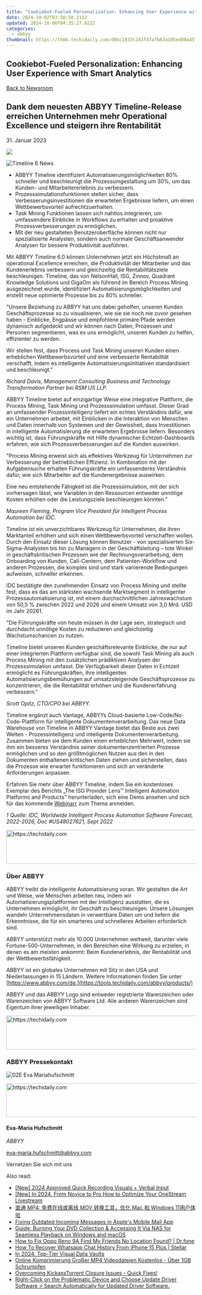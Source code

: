 ```yaml
---
title: "Cookiebot-Fueled Personalization: Enhancing User Experience with Smart Analytics"
date: 2024-10-02T03:50:58.211Z
updated: 2024-10-06T04:35:27.822Z
categories:
  - abbyy
thumbnail: https://thmb.techidaily.com/d8bc1833c243f47afb83a105ed80a45f4c9ab816dfbd913fea0d2186dd349bdd.jpg
---
```


## Cookiebot-Fueled Personalization: Enhancing User Experience with Smart Analytics

[Back to Newsroom](https://tools.techidaily.com/abbyy/products/)

## Dank dem neuesten ABBYY Timeline-Release erreichen Unternehmen mehr Operational Excellence und steigern ihre Rentabilität

31\. Januar 2023

![](https://content.abbyy.com/-/media/project/abbyy/abbyy/branchtemplates/shutterstock_1272462163_1296-x-729.jpg?h=729&iar=0&w=1296)

![Timeline 6 News](https://static4.abbyy.com/abbyycommedia/36644/timeline-6-news.jpg) 

* ABBYY Timeline identifiziert Automatisierungsmöglichkeiten 80% schneller und beschleunigt die Prozessumgestaltung um 30%, um das Kunden- und Mitarbeitererlebnis zu verbessern.
* Prozesssimulationsfunktionen stellen sicher, dass Verbesserungsinvestitionen die erwarteten Ergebnisse liefern, um einen Wettbewerbsvorteil aufrechtzuerhalten.
* Task Mining Funktionen lassen sich nahtlos integrieren, um umfassendere Einblicke in Workflows zu erhalten und proaktive Prozessverbesserungen zu ermöglichen.
* Mit der neu gestalteten Benutzeroberfläche können nicht nur spezialisierte Analysten, sondern auch normale Geschäftsanwender Analysen für bessere Produktivität ausführen.

  
Mit ABBYY Timeline 6.0 können Unternehmen jetzt ein Höchstmaß an operational Excellence erreichen, die Produktivität der Mitarbeiter und das Kundenerlebnis verbessern und gleichzeitig die Rentabilitätsziele beschleunigen. Timeline, das von NelsonHall, ISG, Zinnov, Quadrant Knowledge Solutions und GigaOm als führend im Bereich Process Mining ausgezeichnet wurde, identifiziert Automatisierungsmöglichkeiten und erstellt neue optimierte Prozesse bis zu 80% schneller.

"Unsere Beziehung zu ABBYY hat uns dabei geholfen, unseren Kunden Geschäftsprozesse so zu visualisieren, wie sie sie noch nie zuvor gesehen haben - Einblicke, Engpässe und empfohlene primäre Pfade werden dynamisch aufgedeckt und wir können nach Daten, Prozessen und Personen segmentieren, was es uns ermöglicht, unseren Kunden zu helfen, effizienter zu werden.   
  
Wir stellen fest, dass Process und Task Mining unseren Kunden einen erheblichen Wettbewerbsvorteil und eine verbesserte Rentabilität verschafft, indem es intelligente Automatisierungsinitiativen standardisiert und beschleunigt."

_Richard Davis, Management Consulting Business and Technology Transformation Partner bei RSM US LLP._

ABBYY Timeline bietet auf einzigartige Weise eine integrative Plattform, die Process Mining, Task Mining und Prozesssimulation umfasst. Dieser Grad an umfassender Prozessintelligenz liefert ein echtes Verständnis dafür, wie ein Unternehmen arbeitet, mit Einblicken in die Interaktion von Menschen und Daten innerhalb von Systemen und der Gewissheit, dass Investitionen in intelligente Automatisierung die erwarteten Ergebnisse liefern. Besonders wichtig ist, dass Führungskräfte mit Hilfe dynamischer Echtzeit-Dashboards erfahren, wie sich Prozessverbesserungen auf die Kunden auswirken.

"Process Mining erweist sich als effektives Werkzeug für Unternehmen zur Verbesserung der betrieblichen Effizienz. In Kombination mit der Aufgabensuche erhalten Führungskräfte ein umfassenderes Verständnis dafür, wie sich Mitarbeiter auf die Kundenergebnisse auswirken.  
  
Eine neu entstehende Fähigkeit ist die Prozesssimulation, mit der sich vorhersagen lässt, wie Variablen in den Ressourcen entweder unnötige Kosten erhöhen oder die Leistungsziele beschleunigen könnten."

_Maureen Fleming, Program Vice President für Intelligent Process Automation bei IDC._

Timeline ist ein unverzichtbares Werkzeug für Unternehmen, die ihren Marktanteil erhöhen und sich einen Wettbewerbsvorteil verschaffen wollen. Durch den Einsatz dieser Lösung können Benutzer - von spezialisierten Six-Sigma-Analysten bis hin zu Managern in der Geschäftsleitung – tote Winkel in geschäftskritischen Prozessen wie der Rechnungsverarbeitung, dem Onboarding von Kunden, Call-Centern, dem Patienten-Workflow und anderen Prozessen, die komplex sind und stark variierende Bedingungen aufweisen, schneller erkennen.

IDC bestätigte den zunehmenden Einsatz von Process Mining und stellte fest, dass es das am stärksten wachsende Marktsegment in intelligenter Prozessautomatisierung ist, mit einem durchschnittlichen Jahreswachstum von 50,5 % zwischen 2022 und 2026 und einem Umsatz von 3,0 Mrd. USD im Jahr 20261.

"Die Führungskräfte von heute müssen in der Lage sein, strategisch und durchdacht unnötige Kosten zu reduzieren und gleichzeitig Wachstumschancen zu nutzen.  
  
Timeline bietet unseren Kunden geschäftsrelevante Einblicke, die nur auf einer integrierten Plattform verfügbar sind, die sowohl Task Mining als auch Process Mining mit den zusätzlichen prädiktiven Analysen der Prozesssimulation umfasst. Die Verfügbarkeit dieser Daten in Echtzeit ermöglicht es Führungskräften, ihre intelligenten Automatisierungsbemühungen auf umsatzsteigernde Geschäftsprozesse zu konzentrieren, die die Rentabilität erhöhen und die Kundenerfahrung verbessern."

_Scott Opitz, CTO/CPO bei ABBYY._

Timeline ergänzt auch Vantage, ABBYYs Cloud-basierte Low-Code/No-Code-Plattform für intelligente Dokumentenverarbeitung. Das neue Data Warehouse von Timeline in ABBYY Vantage bietet das Beste aus zwei Welten - Prozessintelligenz und intelligente Dokumentenverarbeitung. Zusammen bieten sie dem Kunden einen erheblichen Mehrwert, indem sie ihm ein besseres Verständnis seiner dokumentenzentrierten Prozesse ermöglichen und so den größtmöglichen Nutzen aus den in den Dokumenten enthaltenen kritischen Daten ziehen und sicherstellen, dass die Prozesse wie erwartet funktionieren und sich an veränderte Anforderungen anpassen.

Erfahren Sie mehr über ABBYY Timeline, indem Sie ein kostenloses Exemplar des Berichts „The ISG Provider Lens™ Intelligent Automation Platforms and Products" herunterladen, sich eine Demo ansehen und sich für das kommende [Webinarr](https://tools.techidaily.com/abbyy/products/) zum Thema anmelden.

_1 Quelle: IDC, Worldwide Intelligent Process Automation Software Forecast, 2022-2026, Doc #US48027621, Sept 2022_

<!-- affiliate ads begin -->
<a href="https://appsumo.8odi.net/c/5597632/2130873/7443" target="_top" id="2130873">
  <img src="//a.impactradius-go.com/display-ad/7443-2130873" border="0" alt="https://techidaily.com" width="600" height="90"/>
</a>
<img height="0" width="0" src="https://appsumo.8odi.net/i/5597632/2130873/7443" style="position:absolute;visibility:hidden;" border="0" />
<!-- affiliate ads end -->

### Über ABBYY

ABBYY treibt die intelligente Automatisierung voran. Wir gestalten die Art und Weise, wie Menschen arbeiten neu, indem wir Automatisierungsplattformen mit der Intelligenz ausstatten, die es Unternehmen ermöglicht, ihr Geschäft zu beschleunigen. Unsere Lösungen wandeln Unternehmensdaten in verwertbare Daten um und liefern die Erkenntnisse, die für ein smarteres und schnelleres Arbeiten erforderlich sind.

ABBYY unterstützt mehr als 10.000 Unternehmen weltweit, darunter viele Fortune-500-Unternehmen, in den Bereichen eine Wirkung zu erzielen, in denen es am meisten ankommt: Beim Kundenerlebnis, der Rentabilität und der Wettbewerbsfähigkeit.

ABBYY ist ein globales Unternehmen mit Sitz in den USA und Niederlassungen in 15 Ländern. Weitere Informationen finden Sie unter [https://www.abbyy.com/de.](https://tools.techidaily.com/abbyy/products/)

ABBYY und das ABBYY Logo sind entweder registrierte Warenzeichen oder Warenzeichen von ABBYY Software Ltd. Alle anderen Warenzeichen sind Eigentum ihrer jeweiligen Inhaber. 

<!-- affiliate ads begin -->
<a href="https://appsumo.8odi.net/c/5597632/2144289/7443" target="_top" id="2144289">
  <img src="//a.impactradius-go.com/display-ad/7443-2144289" border="0" alt="https://techidaily.com" width="728" height="90"/>
</a>
<img height="0" width="0" src="https://appsumo.8odi.net/i/5597632/2144289/7443" style="position:absolute;visibility:hidden;" border="0" />
<!-- affiliate ads end -->

### ABBYY Pressekontakt

![02E Eva Mariahufschmitt](https://static4.abbyy.com/abbyycommedia/23663/02e-eva-mariahufschmitt.png)

<!-- affiliate ads begin -->
<a href="https://appsumo.8odi.net/c/5597632/2144272/7443" target="_top" id="2144272">
  <img src="//a.impactradius-go.com/display-ad/7443-2144272" border="0" alt="https://techidaily.com" width="728" height="90"/>
</a>
<img height="0" width="0" src="https://appsumo.8odi.net/i/5597632/2144272/7443" style="position:absolute;visibility:hidden;" border="0" />
<!-- affiliate ads end -->

#### Eva-Maria Hufschmitt

_ABBYY_

[eva-maria.hufschmitt@abbyy.com](https://tools.techidaily.com/abbyy/products/) 

Vernetzen Sie sich mit uns

<ins class="adsbygoogle"
     style="display:block"
     data-ad-format="autorelaxed"
     data-ad-client="ca-pub-7571918770474297"
     data-ad-slot="1223367746"></ins>

<ins class="adsbygoogle"
     style="display:block"
     data-ad-client="ca-pub-7571918770474297"
     data-ad-slot="8358498916"
     data-ad-format="auto"
     data-full-width-responsive="true"></ins>

<span class="atpl-alsoreadstyle">Also read:</span>
<div><ul>
<li><a href="https://video-screen-grab.techidaily.com/new-2024-approved-quick-recording-visuals-plus-verbal-input/"><u>[New] 2024 Approved Quick Recording Visuals + Verbal Input</u></a></li>
<li><a href="https://article-files.techidaily.com/new-in-2024-from-novice-to-pro-how-to-optimize-your-onestream-livestream/"><u>[New] In 2024, From Novice to Pro How to Optimize Your OneStream Livestream</u></a></li>
<li><a href="https://solve-news.techidaily.com/mp4-mov-mac-windows-11/"><u>直通 MP4: 免费在线或离线 MOV 转换工具，优化 Mac 和 Windows 11用户体验</u></a></li>
<li><a href="https://fox-that.techidaily.com/fixing-outdated-incoming-messages-in-apples-mobile-mail-app/"><u>Fixing Outdated Incoming Messages in Apple's Mobile Mail App</u></a></li>
<li><a href="https://solve-news.techidaily.com/guide-burning-your-dvd-collection-and-accessing-it-via-nas-for-seamless-playback-on-windows-and-macos/"><u>Guide: Burning Your DVD Collection & Accessing It Via NAS for Seamless Playback on Windows and macOS</u></a></li>
<li><a href="https://fake-location.techidaily.com/how-to-fix-oppo-reno-9a-find-my-friends-no-location-found-drfone-by-drfone-virtual-android/"><u>How to Fix Oppo Reno 9A Find My Friends No Location Found? | Dr.fone</u></a></li>
<li><a href="https://blog-min.techidaily.com/how-to-recover-whatsapp-chat-history-from-iphone-15-plus-stellar-by-stellar-data-recovery-ios-iphone-data-recovery/"><u>How To Recover Whatsapp Chat History From iPhone 15 Plus | Stellar</u></a></li>
<li><a href="https://some-skills.techidaily.com/in-2024-top-tier-visual-data-vaults/"><u>In 2024, Top-Tier Visual Data Vaults</u></a></li>
<li><a href="https://solve-news.techidaily.com/online-komprimierung-grosser-mp4-videodateien-kostenlos-uber-1gb-schrumpfen/"><u>Online Komprimierung Großer MP4 Videodateien Kostenlos - Über 1GB Schrumpfen</u></a></li>
<li><a href="https://solve-news.techidaily.com/overcoming-kickasstorrent-closure-issues-quick-fixes/"><u>Overcoming KickassTorrent Closure Issues - Quick Fixes!</u></a></li>
<li><a href="https://solve-news.techidaily.com/right-click-on-the-problematic-device-and-choose-update-driver-software-)-search-automatically-for-updated-driver-software/"><u>Right-Click on the Problematic Device and Choose Update Driver Software > Search Automatically for Updated Driver Software.</u></a></li>
</ul></div>

